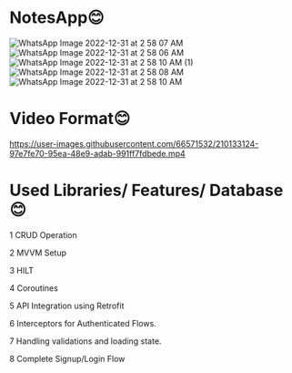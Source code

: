 # NotesApp😊
![WhatsApp Image 2022-12-31 at 2 58 07 AM](https://user-images.githubusercontent.com/66571532/210133058-10aef583-6cc9-4350-a1f7-8f17226a1c1d.jpeg)
![WhatsApp Image 2022-12-31 at 2 58 06 AM](https://user-images.githubusercontent.com/66571532/210133056-68dc1d06-fa69-4c72-925c-3256f80d6722.jpeg)
![WhatsApp Image 2022-12-31 at 2 58 10 AM (1)](https://user-images.githubusercontent.com/66571532/210133062-96577cf9-ed01-4f8f-a848-c4695cf93e14.jpeg)
![WhatsApp Image 2022-12-31 at 2 58 08 AM](https://user-images.githubusercontent.com/66571532/210133060-3326b7a4-aa2a-412c-b76b-018ec326e84c.jpeg)
![WhatsApp Image 2022-12-31 at 2 58 10 AM](https://user-images.githubusercontent.com/66571532/210133063-6e49ae1c-2cad-4f36-9190-23b0497a95df.jpeg)

# Video Format😊
https://user-images.githubusercontent.com/66571532/210133124-97e7fe70-95ea-48e9-adab-991ff7fdbede.mp4

# Used Libraries/ Features/ Database😊
1 CRUD Operation

2 MVVM Setup

3 HILT

4 Coroutines

5 API Integration using Retrofit

6 Interceptors for Authenticated Flows.

7 Handling validations and loading state.

8 Complete Signup/Login Flow


